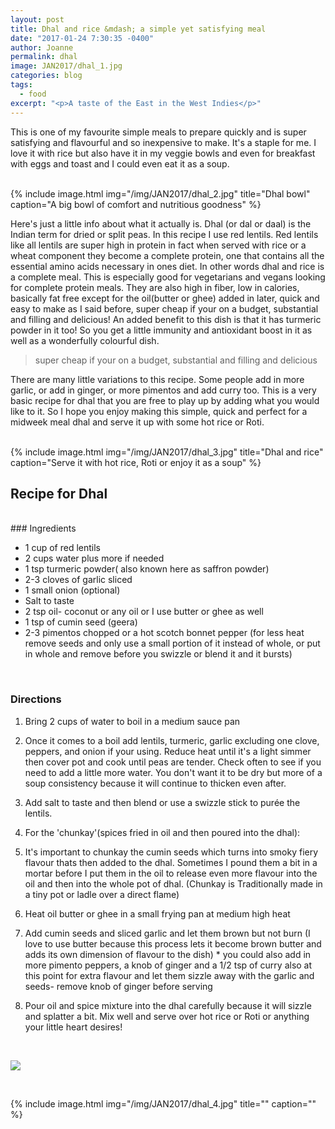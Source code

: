 ```yaml
---
layout: post
title: Dhal and rice &mdash; a simple yet satisfying meal
date: "2017-01-24 7:30:35 -0400"
author: Joanne
permalink: dhal
image: JAN2017/dhal_1.jpg
categories: blog
tags:
  - food
excerpt: "<p>A taste of the East in the West Indies</p>"
---
```


This is one of my favourite simple meals to prepare quickly and is super satisfying and flavourful and so inexpensive to make.  It's a staple for me. I love it with rice but also have it in my veggie bowls and even for breakfast with eggs and toast and I could even eat it as a soup.
<br>
<br>

{% include image.html
            img="/img/JAN2017/dhal_2.jpg"
            title="Dhal bowl"
            caption="A big bowl of comfort and nutritious goodness" %}

Here's just a little info about what it actually is. Dhal (or dal or daal) is the Indian term for dried or split peas.  In this recipe I use red lentils. Red lentils like all lentils are super high in protein in fact when served with rice or a wheat component they become a complete protein, one that contains all the essential amino acids necessary in ones diet.  In other words dhal and rice is a complete meal. This is especially good for vegetarians and vegans looking for complete protein meals. They are also high in fiber, low in calories, basically fat free except for the oil(butter or ghee) added in later, quick and easy to make as I said before, super cheap if your on a budget, substantial and filling and delicious! An added benefit to this dish is that it has turmeric powder in it too! So you get a little immunity and antioxidant boost in it as well as a wonderfully colourful dish.

> super cheap if your on a budget, substantial and filling and delicious

There are many little variations to this recipe. Some people add in more garlic, or add in ginger, or more pimentos and add curry too.  This is a very basic recipe for dhal that you are free to play up by adding what you would like to it.  So I hope you enjoy making this simple, quick and perfect for a midweek meal dhal and serve it up with some hot rice or Roti.
<br>
<br>

{% include image.html
            img="/img/JAN2017/dhal_3.jpg"
            title="Dhal and rice"
            caption="Serve it with hot rice, Roti or enjoy it as a soup" %}


## Recipe for Dhal
<br>
### Ingredients

* 1 cup of red lentils
* 2 cups water plus more if needed
* 1 tsp turmeric powder( also known here as saffron powder)
* 2-3 cloves of garlic sliced
* 1 small onion (optional)
* Salt to taste
* 2 tsp oil- coconut or any oil or I use butter or ghee as well
* 1 tsp of cumin seed (geera)
* 2-3 pimentos chopped or a hot scotch bonnet pepper (for less heat remove seeds and only use a small portion of it instead of whole, or put in whole and remove before you swizzle or blend it and it bursts)
<br>

### Directions

1. Bring 2 cups of water to boil in a medium sauce pan

1. Once it comes to a boil add lentils, turmeric, garlic excluding one clove, peppers, and onion if your using.  Reduce heat until it's a light simmer then cover pot and cook until peas are tender. Check often to see if you need to add a little more water.  You don't want it to be dry but more of a soup consistency because it will continue to thicken even after.

1. Add salt to taste and then blend or use a swizzle stick to purée the lentils.

1. For the 'chunkay'(spices fried in oil and then poured into the dhal):

1. It's important to chunkay the cumin seeds which turns into smoky fiery flavour thats then added to the  dhal.  Sometimes I pound them a bit in a mortar before I put them in the oil to release even more flavour into the oil and then into the whole pot of dhal. (Chunkay is Traditionally made in a tiny pot or ladle over a direct flame)

1. Heat oil butter or ghee in a small frying pan at medium high heat

1. Add cumin seeds and sliced garlic and let them brown but not burn
(I love to use butter because this process lets it become brown butter and adds its own dimension of flavour to the dish) * you could also add in more pimento peppers, a knob of ginger and a 1/2 tsp of curry also at this point for extra flavour and let them sizzle away with the garlic and seeds- remove knob of ginger before serving

1. Pour oil and spice mixture into the dhal carefully because it will sizzle and splatter a bit. Mix well and serve over hot rice or Roti or anything your little heart desires!

<br>

<p class="apple__news__logo"><a href="https://apple.news/TKVtoVhGUQSuiufA4bqI-gg"><img src="{{ basesite.url }}/img/apple_news.svg" /></a></p>
<br>

{% include image.html
            img="/img/JAN2017/dhal_4.jpg"
            title=""
            caption="" %}
